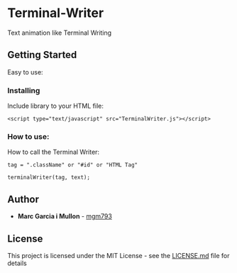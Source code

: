 # Terminal-Writer

Text animation like Terminal Writing

## Getting Started

Easy to use:

### Installing

Include library to your HTML file:

```
<script type="text/javascript" src="TerminalWriter.js"></script>
```
### How to use:

How  to call the Terminal Writer:

```
tag = ".className" or "#id" or "HTML Tag"

terminalWriter(tag, text);
```
## Author

* **Marc Garcia i Mullon** - [mgm793](https://github.com/mgm793)

## License

This project is licensed under the MIT License - see the [LICENSE.md](LICENSE.md) file for details


